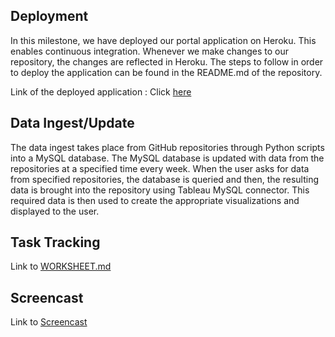 
## Deployment 
In this milestone,  we have deployed our portal application on Heroku. This enables continuous integration. Whenever we make changes to our repository, the changes are reflected in Heroku. The steps to follow in order to deploy the application can be found in the README.md of the repository.

Link of the deployed application : Click [here](http://github-viz.herokuapp.com/)

## Data Ingest/Update
The data ingest takes place from GitHub repositories through Python scripts into a MySQL database. The MySQL database is updated with data from the repositories at a specified time every week. When the user asks for data from specified repositories, the database is queried and then, the resulting data is brought into the repository using Tableau MySQL connector. This required data is then used to create the appropriate visualizations and displayed to the user.

## Task Tracking
Link to [WORKSHEET.md](https://github.com/ashwini95menon/Github-Analytics-portal/blob/master/WORKSHEET_M4.md)

## Screencast
Link to [Screencast](https://drive.google.com/drive/folders/1DjYRy4VF0sMB2khZsR_7CBhubn4yjN4K?usp=sharing)
